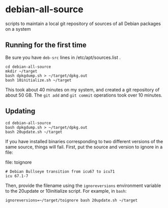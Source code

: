 # debian-all-source
scripts to maintain a local git repository of sources of all Debian packages on a system

## Running for the first time

Be sure you have `deb-src` lines in /etc/apt/sources.list .

```
cd debian-all-source
mkdir ~/target
bash dpkgdump.sh > ~/target/dpkg.out
bash 10initialize.sh ~/target
```

This took about 40 minutes on my system, and created a git repository of about 50 GB.  The `git add` and `git commit` operations took over 10 minutes.

## Updating

```
cd debian-all-source
bash dpkgdump.sh > ~/target/dpkg.out
bash 20update.sh ~/target
```

If you have installed binaries corresponding to two different versions
of the same source, things will fail.  First, put the source and
version to ignore in a file:

file: toignore
```
# Debian Bullseye transition from icu67 to icu71
icu 67.1-7
```

Then, provide the filename using the `ignoreversions` environment
variable to the 20update or 10initialize script.  For example, in
`bash`:

```
ignoreversions=~/target/toignore bash 20update.sh ~/target
```
